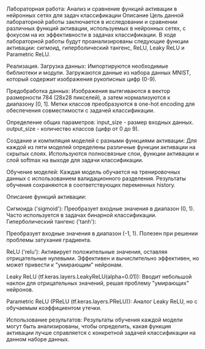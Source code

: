 Лабораторная работа: Анализ и сравнение функций активации в нейронных сетях для задач классификации
Описание
Цель данной лабораторной работы заключается в исследовании и сравнении различных функций активации, используемых в нейронных сетях, с фокусом на их эффективности в задачах классификации. В ходе лабораторной работы будут проанализированы следующие функции активации: сигмоид, гиперболический тангенс, ReLU, Leaky ReLU и Parametric ReLU.

Реализация.
Загрузка данных:
Импортируются необходимые библиотеки и модули.
Загружаются данные из набора данных MNIST, который содержит изображения рукописных цифр (0-9).

Предобработка данных:
Изображения вытягиваются в вектор размерности 784 (28x28 пикселей), а затем нормализуются к диапазону [0, 1].
Метки классов преобразуются в one-hot encoding для обеспечения совместимости с задачей классификации.

Определение общих параметров:
input_size - размер входных данных.
output_size - количество классов (цифр от 0 до 9).

Создание и компиляция моделей с разными функциями активации:
Для каждой из пяти моделей определены различные функции активации на скрытых слоях.
Используются полносвязные слои, функции активации и слой softmax на выходе для задачи классификации.

Обучение моделей:
Каждая модель обучается на тренировочных данных с использованием валидационного разделения.
Результаты обучения сохраняются в соответствующих переменных history.


Описание функций активации:

Сигмоида ('sigmoid'):
Преобразует входные значения в диапазон (0, 1).
Часто используется в задачах бинарной классификации.
Гиперболический тангенс ('tanh'):

Преобразует входные значения в диапазон (-1, 1).
Полезен при решении проблемы затухания градиента.

ReLU ('relu'):
Активирует положительные значения, оставляя отрицательные нулевыми.
Эффективен и вычислительно эффективен, но может привести к "умирающим" нейронам.

Leaky ReLU (tf.keras.layers.LeakyReLU(alpha=0.01)):
Вводит небольшой наклон для отрицательных значений, решая проблему "умирающих" нейронов.

Parametric ReLU (PReLU (tf.keras.layers.PReLU)):
Аналог Leaky ReLU, но с обучаемым коэффициентом утечки.

Использование результатов:
Результаты обучения каждой модели могут быть анализированы, чтобы определить, какая функция активации лучше справляется с конкретной задачей классификации на данном наборе данных.




